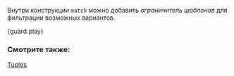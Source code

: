 Внутри конструкции `match` можно добавить *ограничитель шаблонов*
для фильтрации возможных вариантов.

{guard.play}

### Смотрите также:

[Tuples](/primitives/tuples.html)
